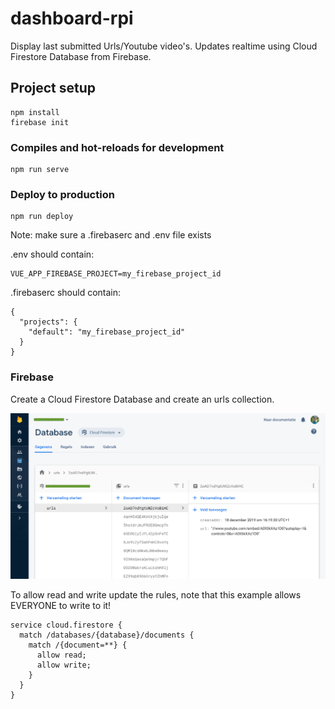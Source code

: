 # dashboard-rpi
Display last submitted Urls/Youtube video's. Updates realtime using Cloud Firestore Database from Firebase.

## Project setup
```
npm install
firebase init
```

### Compiles and hot-reloads for development
```
npm run serve
```

### Deploy to production
```
npm run deploy
```

Note: make sure a .firebaserc and .env file exists

.env should contain:
```
VUE_APP_FIREBASE_PROJECT=my_firebase_project_id
```
.firebaserc should contain:
```
{
  "projects": {
    "default": "my_firebase_project_id"
  }
}
```
### Firebase

Create a Cloud Firestore Database and create an urls collection.

![Cloud Firestore Database](https://raw.githubusercontent.com/TimvdEijnden/dashboard-rpi/master/cloud_firestore_example.png)

To allow read and write update the rules, note that this example allows EVERYONE to write to it!

```
service cloud.firestore {
  match /databases/{database}/documents {
    match /{document=**} {
      allow read;
      allow write;
    }
  }
}
```